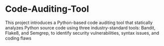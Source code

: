 # Code-Auditing-Tool
This project introduces a Python-based code auditing tool that statically analyzes Python source code using three industry-standard tools: Bandit, Flake8, and Semgrep, to identify security vulnerabilities, syntax issues, and coding flaws
